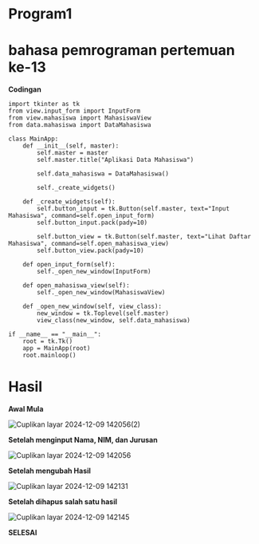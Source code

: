 # Program1
# bahasa pemrograman pertemuan ke-13
**Codingan**

```
import tkinter as tk
from view.input_form import InputForm
from view.mahasiswa import MahasiswaView
from data.mahasiswa import DataMahasiswa

class MainApp:
    def __init__(self, master):
        self.master = master
        self.master.title("Aplikasi Data Mahasiswa")

        self.data_mahasiswa = DataMahasiswa()

        self._create_widgets()

    def _create_widgets(self):
        self.button_input = tk.Button(self.master, text="Input Mahasiswa", command=self.open_input_form)
        self.button_input.pack(pady=10)

        self.button_view = tk.Button(self.master, text="Lihat Daftar Mahasiswa", command=self.open_mahasiswa_view)
        self.button_view.pack(pady=10)

    def open_input_form(self):
        self._open_new_window(InputForm)

    def open_mahasiswa_view(self):
        self._open_new_window(MahasiswaView)

    def _open_new_window(self, view_class):
        new_window = tk.Toplevel(self.master)
        view_class(new_window, self.data_mahasiswa)

if __name__ == "__main__":
    root = tk.Tk()
    app = MainApp(root)
    root.mainloop()
```


# Hasil
**Awal Mula**

![Cuplikan layar 2024-12-09 142056(2)](https://github.com/user-attachments/assets/df156b46-4adb-4a95-ad15-9e0b6152dfd4)


**Setelah menginput Nama, NIM, dan Jurusan**

![Cuplikan layar 2024-12-09 142056](https://github.com/user-attachments/assets/69dd4098-3e8c-4ccf-aa53-f4dca987701d)


**Setelah mengubah Hasil**

![Cuplikan layar 2024-12-09 142131](https://github.com/user-attachments/assets/46895839-4bfc-4dfc-8bde-9885171a5f21)


**Setelah dihapus salah satu hasil**

![Cuplikan layar 2024-12-09 142145](https://github.com/user-attachments/assets/4883da50-1554-4e65-b509-9f7f0b4be0a4)


**SELESAI**
